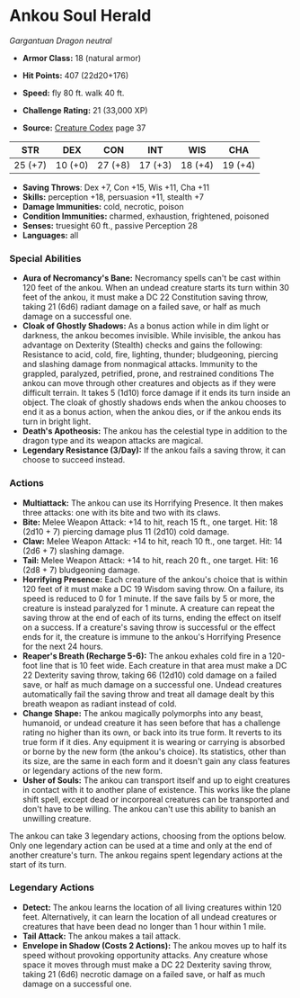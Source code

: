 # Ankou Soul Herald

*Gargantuan* *Dragon* *neutral*

- **Armor Class:** 18 (natural armor)
- **Hit Points:** 407 (22d20+176)
- **Speed:** fly 80 ft. walk 40 ft.

- **Challenge Rating:** 21 (33,000 XP)
- **Source:** [Creature Codex](https://koboldpress.com/kpstore/product/creature-codex-for-5th-edition-dnd) page 37

| STR | DEX | CON | INT | WIS | CHA |
| --- | --- | --- | --- | --- | --- |
| 25 (+7) | 10 (+0) | 27 (+8) | 17 (+3) | 18 (+4) | 19 (+4) |

- **Saving Throws**: Dex +7, Con +15, Wis +11, Cha +11
- **Skills:** perception +18, persuasion +11, stealth +7
- **Damage Immunities:** cold, necrotic, poison
- **Condition Immunities:** charmed, exhaustion, frightened, poisoned
- **Senses:** truesight 60 ft., passive Perception 28
- **Languages:** all

### Special Abilities

- **Aura of Necromancy's Bane:** Necromancy spells can't be cast within 120 feet of the ankou. When an undead creature starts its turn within 30 feet of the ankou, it must make a DC 22 Constitution saving throw, taking 21 (6d6) radiant damage on a failed save, or half as much damage on a successful one.
- **Cloak of Ghostly Shadows:** As a bonus action while in dim light or darkness, the ankou becomes invisible. While invisible, the ankou has advantage on Dexterity (Stealth) checks and gains the following:
Resistance to acid, cold, fire, lighting, thunder; bludgeoning, piercing and slashing damage from nonmagical attacks.
Immunity to the grappled, paralyzed, petrified, prone, and restrained conditions
The ankou can move through other creatures and objects as if they were difficult terrain. It takes 5 (1d10) force damage if it ends its turn inside an object.
The cloak of ghostly shadows ends when the ankou chooses to end it as a bonus action, when the ankou dies, or if the ankou ends its turn in bright light.
- **Death's Apotheosis:** The ankou has the celestial type in addition to the dragon type and its weapon attacks are magical.
- **Legendary Resistance (3/Day):** If the ankou fails a saving throw, it can choose to succeed instead.

### Actions

- **Multiattack:** The ankou can use its Horrifying Presence. It then makes three attacks: one with its bite and two with its claws.
- **Bite:** Melee Weapon Attack: +14 to hit, reach 15 ft., one target. Hit: 18 (2d10 + 7) piercing damage plus 11 (2d10) cold damage.
- **Claw:** Melee Weapon Attack: +14 to hit, reach 10 ft., one target. Hit: 14 (2d6 + 7) slashing damage.
- **Tail:** Melee Weapon Attack: +14 to hit, reach 20 ft., one target. Hit: 16 (2d8 + 7) bludgeoning damage.
- **Horrifying Presence:** Each creature of the ankou's choice that is within 120 feet of it must make a DC 19 Wisdom saving throw. On a failure, its speed is reduced to 0 for 1 minute. If the save fails by 5 or more, the creature is instead paralyzed for 1 minute. A creature can repeat the saving throw at the end of each of its turns, ending the effect on itself on a success. If a creature's saving throw is successful or the effect ends for it, the creature is immune to the ankou's Horrifying Presence for the next 24 hours.
- **Reaper's Breath (Recharge 5-6):** The ankou exhales cold fire in a 120-foot line that is 10 feet wide. Each creature in that area must make a DC 22 Dexterity saving throw, taking 66 (12d10) cold damage on a failed save, or half as much damage on a successful one. Undead creatures automatically fail the saving throw and treat all damage dealt by this breath weapon as radiant instead of cold.
- **Change Shape:** The ankou magically polymorphs into any beast, humanoid, or undead creature it has seen before that has a challenge rating no higher than its own, or back into its true form. It reverts to its true form if it dies. Any equipment it is wearing or carrying is absorbed or borne by the new form (the ankou's choice). Its statistics, other than its size, are the same in each form and it doesn't gain any class features or legendary actions of the new form.
- **Usher of Souls:** The ankou can transport itself and up to eight creatures in contact with it to another plane of existence. This works like the plane shift spell, except dead or incorporeal creatures can be transported and don't have to be willing. The ankou can't use this ability to banish an unwilling creature.

The ankou can take 3 legendary actions, choosing from the options below. Only one legendary action can be used at a time and only at the end of another creature's turn. The ankou regains spent legendary actions at the start of its turn.

### Legendary Actions

- **Detect:** The ankou learns the location of all living creatures within 120 feet. Alternatively, it can learn the location of all undead creatures or creatures that have been dead no longer than 1 hour within 1 mile.
- **Tail Attack:** The ankou makes a tail attack.
- **Envelope in Shadow (Costs 2 Actions):** The ankou moves up to half its speed without provoking opportunity attacks. Any creature whose space it moves through must make a DC 22 Dexterity saving throw, taking 21 (6d6) necrotic damage on a failed save, or half as much damage on a successful one.
